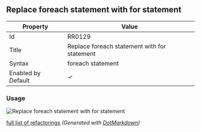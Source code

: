 ## Replace foreach statement with for statement

| Property           | Value                                        |
| ------------------ | -------------------------------------------- |
| Id                 | RR0129                                       |
| Title              | Replace foreach statement with for statement |
| Syntax             | foreach statement                            |
| Enabled by Default | &#x2713;                                     |

### Usage

![Replace foreach statement with for statement](../../images/refactorings/ReplaceForEachWithFor.png)

[full list of refactorings](Refactorings.md)
*\(Generated with [DotMarkdown](http://github.com/JosefPihrt/DotMarkdown)\)*